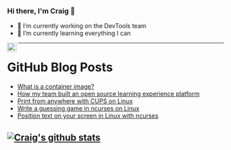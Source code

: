 ### Hi there, I'm Craig 👋

<!--
**CraigTeelFugro/CraigTeelFugro** is a ✨ _special_ ✨ repository because its `README.md` (this file) appears on your GitHub profile.

Here are some ideas to get you started:
-->

- 🔭 I’m currently working on the DevTools team
- 🌱 I’m currently learning everything I can

[<img align="left" alt="Craig Teel | LinkedIn" width="22px" src="https://cdn.jsdelivr.net/npm/simple-icons@v3/icons/linkedin.svg" />][linkedin]

---

# GitHub Blog Posts

<!-- BLOG-POST-LIST:START -->
- [What is a container image?](https://opensource.com/article/21/8/container-image)
- [How my team built an open source learning experience platform](https://opensource.com/article/21/8/open-source-lms)
- [Print from anywhere with CUPS on Linux](https://opensource.com/article/21/8/share-printer-cups)
- [Write a guessing game in ncurses on Linux](https://opensource.com/article/21/8/guess-number-game-ncurses-linux)
- [Position text on your screen in Linux with ncurses](https://opensource.com/article/21/8/ncurses-linux)
<!-- BLOG-POST-LIST:END -->

## [![Craig's github stats](https://github-readme-stats.vercel.app/api?username=craigteelfugro)](https://github.com/anuraghazra/github-readme-stats)


[linkedin]: https://linkedin.com/in/craig-teel-b8786771

